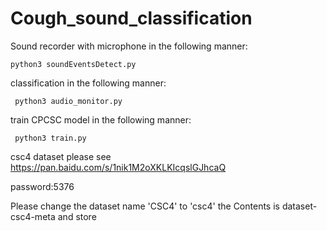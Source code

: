 # Cough_sound_classification

Sound recorder with microphone in the following manner:

    python3 soundEventsDetect.py
    
classification in the following manner:

     python3 audio_monitor.py
     
train CPCSC model in the following manner:

     python3 train.py
     
csc4 dataset please see https://pan.baidu.com/s/1nik1M2oXKLKIcqslGJhcaQ

password:5376

Please change the dataset name 'CSC4' to 'csc4'
the Contents is dataset-csc4-meta and store
